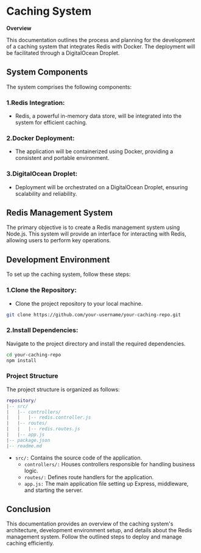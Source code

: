 # Caching System

**Overview**

This documentation outlines the process and planning for the development of a caching system that integrates Redis with Docker. The deployment will be facilitated through a DigitalOcean Droplet.



## System Components

The system comprises the following components:

### 1.Redis Integration:
- Redis, a powerful in-memory data store, will be integrated into the system for efficient caching.

### 2.Docker Deployment:
- The application will be containerized using Docker, providing a consistent and portable environment.

### 3.DigitalOcean Droplet:
- Deployment will be orchestrated on a DigitalOcean Droplet, ensuring scalability and reliability.



## Redis Management System

The primary objective is to create a Redis management system using Node.js. This system will provide an interface for interacting with Redis, allowing users to perform key operations.



## Development Environment

To set up the caching system, follow these steps:

### 1.Clone the Repository:

- Clone the project repository to your local machine.

```bash
git clone https://github.com/your-username/your-caching-repo.git
```

### 2.Install Dependencies:

Navigate to the project directory and install the required dependencies.
```bash
cd your-caching-repo
npm install
```

### Project Structure

The project structure is organized as follows:

```lua
repository/
|-- src/
|   |-- controllers/
|   |   |-- redis.controller.js
|   |-- routes/
|   |   |-- redis.routes.js
|   |-- app.js
|-- package.json
|-- readme.md
```

- `src/:` Contains the source code of the application.
    - `controllers/:` Houses controllers responsible for handling business logic.
    - `routes/:` Defines route handlers for the application.
    - `app.js:` The main application file setting up Express, middleware, and starting the server.



## Conclusion

This documentation provides an overview of the caching system's architecture, development environment setup, and details about the Redis management system. Follow the outlined steps to deploy and manage caching efficiently.
